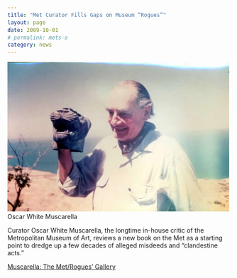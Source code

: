 ```yaml
---
title: "Met Curator Fills Gaps on Museum “Rogues”"
layout: page
date: 2009-10-01
# permalink: mets-o
category: news
---
```

![Oscar White Muscarella](/assets/img/MuscarellaPhoto.jpg)
Oscar White Muscarella

Curator Oscar White Muscarella, the longtime in-house critic of the Metropolitan Museum of Art, reviews a new book on the Met as a starting point to dredge up a few decades of alleged misdeeds and “clandestine acts.”

[Muscarella: The Met/Rogues’ Gallery](http://www.scoop.co.nz/stories/HL0909/S00139.htm)

